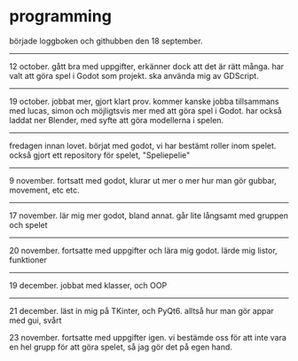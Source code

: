 # programming

började loggboken och githubben den 18 september.

---

12 october. gått bra med uppgifter, erkänner dock att det är rätt många. har valt att göra spel i Godot som projekt. ska använda mig av GDScript.

---

19 october. jobbat mer, gjort klart prov. kommer kanske jobba tillsammans med lucas, simon och möjligtsvis mer med att göra spel i Godot. har också laddat ner Blender, med syfte att göra modellerna i spelen.

---

fredagen innan lovet. börjat med godot, vi har bestämt roller inom spelet. också gjort ett repository för spelet, "Speliepelie"

---

9 november. fortsatt med godot, klurar ut mer o mer hur man gör gubbar, movement, etc etc.

---

17 november. lär mig mer godot, bland annat. går lite långsamt med gruppen och spelet

---

20 november. fortsatte med uppgifter och lära mig godot. lärde mig listor, funktioner

---

19 december. jobbat med klasser, och OOP

---

21 december. läst in mig på TKinter, och PyQt6. alltså hur man gör appar med gui, svårt

23 november. fortsatte med uppgifter igen. vi bestämde oss för att inte vara en hel grupp för att göra spelet, så jag gör det på egen hand.
